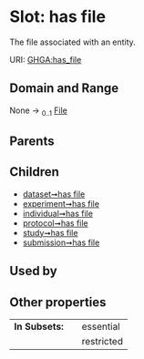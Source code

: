 
# Slot: has file


The file associated with an entity.

URI: [GHGA:has_file](https://w3id.org/GHGA/has_file)


## Domain and Range

None &#8594;  <sub>0..1</sub> [File](File.md)

## Parents


## Children

 *  [dataset➞has file](dataset_has_file.md)
 *  [experiment➞has file](experiment_has_file.md)
 *  [individual➞has file](individual_has_file.md)
 *  [protocol➞has file](protocol_has_file.md)
 *  [study➞has file](study_has_file.md)
 *  [submission➞has file](submission_has_file.md)

## Used by


## Other properties

|  |  |  |
| --- | --- | --- |
| **In Subsets:** | | essential |
|  | | restricted |

